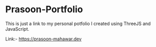 # Prasoon-Portfolio

This is just a link to my personal potfolio I created using ThreeJS and JavaScript.

Link:- https://prasoon-mahawar.dev
